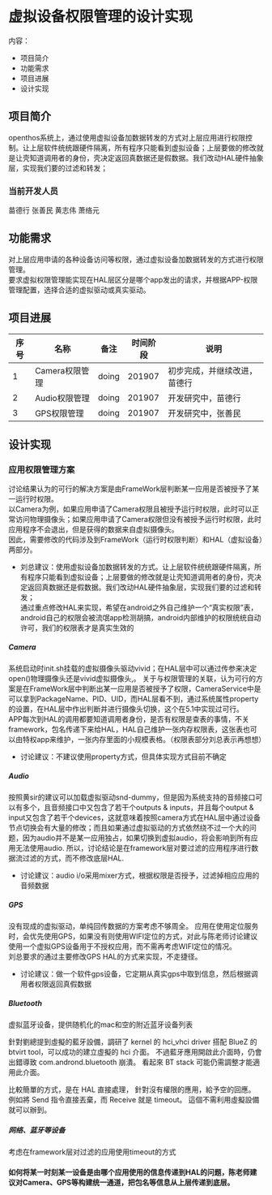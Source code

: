 # 虚拟设备权限管理的设计实现
内容：

- 项目简介
- 功能需求
- 项目进展
- 设计实现

## 项目简介
openthos系统上，通过使用虚拟设备加数据转发的方式对上层应用进行权限控制。让上层软件统统跟硬件隔离，所有程序只能看到虚拟设备；上层要做的修改就是让壳知道调用者的身份，壳决定返回真数据还是假数据。我们改动HAL硬件抽象层，实现我们要的过滤和转发；

### 当前开发人员
苗德行
张善民
黄志伟
萧络元

## 功能需求
对上层应用申请的各种设备访问等权限，通过虚拟设备加数据转发的方式进行权限管理。<br>
要求虚拟权限管理能实现在HAL层区分是哪个app发出的请求，并根据APP-权限管理配置，选择合适的虚拟驱动或真实驱动。

## 项目进展
序号|名称 | 备注|时间阶段|说明
------------- | ------------- | ------------- |-------------| -------------
1| Camera权限管理| doing|201907|初步完成，并继续改进，苗德行
2| Audio权限管理| doing|201907|开发研究中，苗德行
3| GPS权限管理| doing|201907|开发研究中，张善民

## 设计实现

### 应用权限管理方案

讨论结果认为的可行的解决方案是由FrameWork层判断某一应用是否被授予了某一运行时权限。<br>
以Camera为例，如果应用申请了Camera权限且被授予运行时权限，此时可以正常访问物理摄像头；如果应用申请了Camera权限但没有被授予运行时权限，此时应用程序不会退出，但是获得的数据来自虚拟摄像头。<br>
因此，需要修改的代码涉及到FrameWork（运行时权限判断）和HAL（虚拟设备）两部分。<br>
- 刘总建议：使用虚拟设备加数据转发的方式。让上层软件统统跟硬件隔离，所有程序只能看到虚拟设备；上层要做的修改就是让壳知道调用者的身份，壳决定返回真数据还是假数据。我们改动HAL硬件抽象层，实现我们要的过滤和转发；<br>
通过重点修改HAL来实现，希望在android之外自己维护一个“真实权限”表，android自己的权限会被流氓app检测胡搞，android内部维护的权限统统自动许可，我们的权限表才是真实生效的<br>

##### Camera
系统启动时init.sh挂载的虚拟摄像头驱动vivid；在HAL层中可以通过传参来决定open()物理摄像头还是vivid虚拟摄像头,。
关于与权限管理的关联，认为可行的方案是在FrameWork层中判断出某一应用是否被授予了权限，CameraService中是可以拿到PackageName、PID、UID，而HAL层看不到，通过系统属性property的设置，在HAL层中作出判断并进行摄像头切换，这个在5.1中实现过可行。<br>
APP每次到HAL的调用都要知道调用者身份，是否有权限是查表的事情，不关framework，包名传递下来给HAL，HAL自己维护一张内存权限表，这张表也可以由特权app来维护，一张内存里面的小规模表格。（权限表部分刘总表示再想想）

- 讨论建议：不建议使用property方式，但具体实现方式目前不确定

##### Audio
按照黄sir的建议可以加载虚拟驱动snd-dummy，但是因为系统支持的音频接口可以有多个，且音频接口中又包含了若干个outputs & inputs，并且每个output & input又包含了若干个devices，这就意味着按照camera方式在HAL层中通过设备节点切换会有大量的修改；而且如果通过虚拟驱动的方式依然绕不过一个大的问题，因为audio并不是某一应用独占，如果切换到虚拟audio，将会影响到所有应用无法使用audio.
所以，讨论结论是在framework层对要过滤的应用程序进行数据流过滤的方式，而不修改底层HAL.

- 讨论建议：audio i/o采用mixer方式，根据权限是否授予，过滤掉相应应用的音频数据

##### GPS
没有现成的虚拟驱动，单纯回传数据的方案考虑不够周全。
应用在使用定位服务时，会优先使用GPS，如果没有则使用WIFI定位的方式，对此与陈老师讨论建议使用一个虚拟GPS设备用于不授权应用，而不需再考虑WIFI定位的情况。<br>
刘总要求的通过主要修改GPS HAL的方式来实现，不走捷径。

- 讨论建议：做一个软件gps设备，它定期从真实gps中取到信息，然后根据调用者权限返回真假数据

##### Bluetooth
虚拟蓝牙设备，提供随机化的mac和空的附近蓝牙设备列表<br>

針對劉總提到虛擬的藍牙設備，調研了 kernel 的 hci_vhci driver
搭配 BlueZ 的 btvirt tool，可以成功的建立虛擬的 hci 介面。
不過藍牙應用開啟此介面時，仍會出錯導致 com.andrond.bluetooth 崩潰。
看起來 BT stack 可能仍需調整才能適用此介面。

比較簡單的方式，是在 HAL 直接處理，
針對沒有權限的應用，給予空的回應。
例如將 Send 指令直接丟棄，而 Receive 就是 timeout。
這個不需利用虛擬設備就可以辦到。

##### 网络、蓝牙等设备
考虑在framework层对过滤的应用使用timeout的方式

#### 如何将某一时刻某一设备是由哪个应用使用的信息传递到HAL的问题，陈老师建议对Camera、GPS等构建统一通道，把包名等信息从上层传递到底层。
